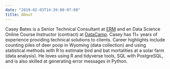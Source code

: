 ```yaml
---
date: "2019-02-03T14:39:00-07:00"
title: About
---
```


Casey Bates is a Senior Technical Consultant at [ERM](https://www.erm.com/) and an Data Science Online Course Instructor (contract) at [DataCamp](www.datacamp.com). Casey has 11+ years of experience providing technical solutions to clients. Career highlights include counting piles of deer poop in Wyoming (data collection) and using statistical methods with R to estimate bird and bat mortalities at a solar farm (data analysis). He loves using R and tidyverse tools, SQL with PostgreSQL, and is also skilled at generating error messages in Python.
